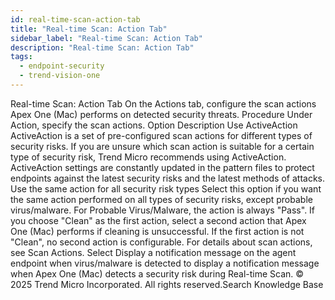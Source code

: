 ```yaml
---
id: real-time-scan-action-tab
title: "Real-time Scan: Action Tab"
sidebar_label: "Real-time Scan: Action Tab"
description: "Real-time Scan: Action Tab"
tags:
  - endpoint-security
  - trend-vision-one
---
```


 Real-time Scan: Action Tab On the Actions tab, configure the scan actions Apex One (Mac) performs on detected security threats. Procedure Under Action, specify the scan actions. Option Description Use ActiveAction ActiveAction is a set of pre-configured scan actions for different types of security risks. If you are unsure which scan action is suitable for a certain type of security risk, Trend Micro recommends using ActiveAction. ActiveAction settings are constantly updated in the pattern files to protect endpoints against the latest security risks and the latest methods of attacks. Use the same action for all security risk types Select this option if you want the same action performed on all types of security risks, except probable virus/malware. For Probable Virus/Malware, the action is always "Pass". If you choose "Clean" as the first action, select a second action that Apex One (Mac) performs if cleaning is unsuccessful. If the first action is not "Clean", no second action is configurable. For details about scan actions, see Scan Actions. Select Display a notification message on the agent endpoint when virus/malware is detected to display a notification message when Apex One (Mac) detects a security risk during Real-time Scan. © 2025 Trend Micro Incorporated. All rights reserved.Search Knowledge Base